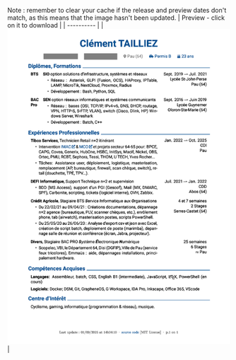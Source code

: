 Note : remember to clear your cache if the release and preview dates don't match, as this means that the image hasn't been updated.
| Preview - click on it to download |
| ---------- |
| <a href=https://github.com/c2tz/cv/releases/download/01-09-2025_14-04-12/CV_NAME.pdf><img src=https://raw.githubusercontent.com/c2tz/cv/main/CV_NAME.png alt=CV Preview></a> |
